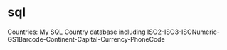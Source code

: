 # sql
Countries: My SQL Country database including ISO2-ISO3-ISONumeric-GS1Barcode-Continent-Capital-Currency-PhoneCode
